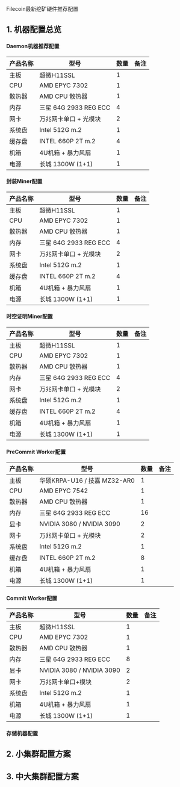 Filecoin最新挖矿硬件推荐配置

## 1. 机器配置总览

#### Daemon机器推荐配置
|产品名称|型号|数量|备注|
|------|-----------------------|-----|---------|
| 主板 | 超微H11SSL | 1 ||
| CPU | AMD EPYC 7302 | 1 ||
| 散热器 | AMD CPU 散热器 | 1 ||
| 内存 | 三星 64G 2933 REG ECC| 4 ||
| 网卡 | 万兆网卡单口 + 光模块| 2 ||
| 系统盘 | Intel 512G m.2 | 1 ||
| 缓存盘 | INTEL 660P 2T m.2| 4 ||
| 机箱 | 4U机箱 + 暴力风扇 | 1 ||
| 电源 | 长城 1300W (1+1) | 1 ||

#### 封装Miner配置
|产品名称|型号|数量|备注|
|------|-----------------------|-----|---------|
| 主板 | 超微H11SSL  | 1 ||
| CPU | AMD EPYC 7302  | 1 ||
| 散热器 | AMD CPU 散热器  | 1 ||
| 内存 | 三星 64G 2933 REG ECC | 4 ||
| 网卡 | 万兆网卡单口 + 光模块 | 2 ||
| 系统盘 | Intel 512G m.2  | 1 ||
| 缓存盘 | INTEL 660P 2T m.2 | 4 ||
| 机箱 | 4U机箱 + 暴力风扇  | 1 ||
| 电源 | 长城 1300W (1+1)  | 1 ||

#### 时空证明Miner配置
|产品名称|型号|数量|备注|
|------|-----------------------|-----|---------|
| 主板 | 超微H11SSL | 1 ||
| CPU | AMD EPYC 7302 | 1 ||
| 散热器 | AMD CPU 散热器 | 1 ||
| 内存 | 三星 64G 2933 REG ECC | 4 ||
| 网卡 | 万兆网卡单口 + 光模块 | 2 ||
| 系统盘 | Intel 512G m.2 | 1 ||
| 缓存盘 | INTEL 660P 2T m.2 | 4 ||
| 机箱 | 4U机箱 + 暴力风扇 | 1 ||
| 电源 | 长城 1300W (1+1) | 1 ||

#### PreCommit Worker配置
|产品名称|型号|数量|备注|
|------|-----------------------|-----|---------|
| 主板 | 华硕KRPA-U16 / 技嘉 MZ32-AR0 | 1 ||
| CPU | AMD EPYC 7542 | 1 ||
| 散热器 | AMD CPU 散热器 | 1 ||
| 内存 | 三星 64G 2933 REG ECC | 16 ||
| 显卡| NVIDIA 3080 / NVIDIA 3090 | 2 ||
| 网卡 | 万兆网卡单口 + 光模块 | 2 ||
| 系统盘 | Intel 512G m.2 | 1 ||
| 缓存盘 | INTEL 660P 2T m.2 |8||
| 机箱 | 4U机箱 + 暴力风扇 | 1 ||
| 电源 | 长城 1300W (1+1) | 1 ||

#### Commit Worker配置
|产品名称|型号|数量|备注|
|------|-----------------------|-----|---------|
| 主板 | 超微H11SSL | 1 ||
| CPU | AMD EPYC 7302 | 1 ||
| 散热器 | AMD CPU 散热器 | 1 ||
| 内存 | 三星 64G 2933 REG ECC | 8 ||
| 显卡 | NVIDIA 3080 / NVIDIA 3090 | 2 ||
| 网卡 | 万兆网卡单口+模块 | 2 ||
| 系统盘 | Intel 512G m.2 | 1 ||
| 机箱 | 4U机箱 + 暴力风扇 | 1 ||
| 电源 | 长城 1300W (1+1) | 1 ||

#### 存储机器配置

## 2. 小集群配置方案

## 3. 中大集群配置方案